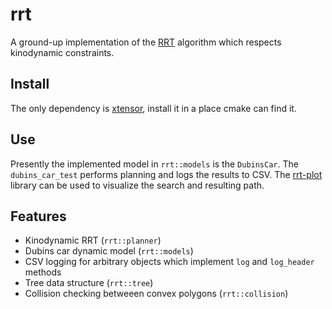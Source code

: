 # rrt
A ground-up implementation of the [RRT](https://en.wikipedia.org/wiki/Rapidly_exploring_random_tree) algorithm which respects kinodynamic constraints.

## Install
The only dependency is [xtensor](https://xtensor.readthedocs.io/en/latest/installation.html), install it in a place cmake can find it.

## Use
Presently the implemented model in `rrt::models` is the `DubinsCar`. The `dubins_car_test` performs planning and logs the results to CSV. The [rrt-plot](https://github.com/AlexGisi/rrt-plot) library can be used to visualize the search and resulting path.

## Features
- Kinodynamic RRT (`rrt::planner`)
- Dubins car dynamic model (`rrt::models`)
- CSV logging for arbitrary objects which implement `log` and `log_header` methods
- Tree data structure (`rrt::tree`)
- Collision checking betweeen convex polygons (`rrt::collision`)
